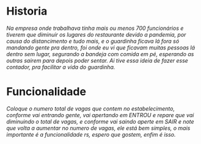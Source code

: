 <h1>Historia</h1>
<i>Na empresa onde trabalhava tinha mais ou menos 700 funcionários e tiverem que diminuir os lugares do restaurante devido a pandemia, por causa do distancimento e tudo mais, e o guardinha ficava lá fora só mandando gente pra dentro, foi onde eu vi que ficavam muitas pessoas lá dentro sem lugar, segurando a bandeja com comida em pé, esperando as outras sairem para depois poder sentar. Ai tive essa ideia de fazer esse contador, pra facilitar a vida do guardinha.</i>


<h1>Funcionalidade</h1>
<i>Coloque o numero total de vagas que contem no estabelecimento, conforme vai entrando gente, vai apertando em ENTROU e repare que vai diminuindo o total de vagas, e conforme vai saindo aperte em SAIR e note que volta a aumentar no numero de vagas, ele está bem simples, o mais importante é a funcionalidade rs, espero que gostem, enfim é isso.</i>
